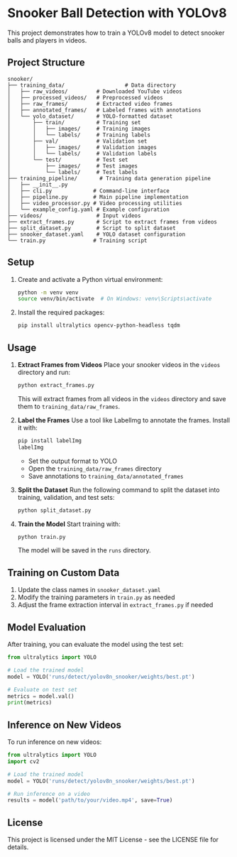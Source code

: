 # Snooker Ball Detection with YOLOv8

This project demonstrates how to train a YOLOv8 model to detect snooker balls and players in videos.

## Project Structure

```
snooker/
├── training_data/                   # Data directory
│   ├── raw_videos/         # Downloaded YouTube videos
│   ├── processed_videos/   # Preprocessed videos
│   ├── raw_frames/         # Extracted video frames
│   ├── annotated_frames/   # Labeled frames with annotations
│   └── yolo_dataset/       # YOLO-formatted dataset
│       ├── train/          # Training set
│       │   ├── images/     # Training images
│       │   └── labels/     # Training labels
│       ├── val/            # Validation set
│       │   ├── images/     # Validation images
│       │   └── labels/     # Validation labels
│       └── test/           # Test set
│           ├── images/     # Test images
│           └── labels/     # Test labels
├── training_pipeline/       # Training data generation pipeline
│   ├── __init__.py
│   ├── cli.py             # Command-line interface
│   ├── pipeline.py        # Main pipeline implementation
│   ├── video_processor.py # Video processing utilities
│   └── example_config.yaml # Example configuration
├── videos/                 # Input videos
├── extract_frames.py       # Script to extract frames from videos
├── split_dataset.py        # Script to split dataset
├── snooker_dataset.yaml    # YOLO dataset configuration
└── train.py               # Training script
```

## Setup

1. Create and activate a Python virtual environment:
   ```bash
   python -m venv venv
   source venv/bin/activate  # On Windows: venv\Scripts\activate
   ```

2. Install the required packages:
   ```bash
   pip install ultralytics opencv-python-headless tqdm
   ```

## Usage

1. **Extract Frames from Videos**
   Place your snooker videos in the `videos` directory and run:
   ```bash
   python extract_frames.py
   ```
   This will extract frames from all videos in the `videos` directory and save them to `training_data/raw_frames`.

2. **Label the Frames**
   Use a tool like LabelImg to annotate the frames. Install it with:
   ```bash
   pip install labelImg
   labelImg
   ```
   - Set the output format to YOLO
   - Open the `training_data/raw_frames` directory
   - Save annotations to `training_data/annotated_frames`

3. **Split the Dataset**
   Run the following command to split the dataset into training, validation, and test sets:
   ```bash
   python split_dataset.py
   ```

4. **Train the Model**
   Start training with:
   ```bash
   python train.py
   ```
   The model will be saved in the `runs` directory.

## Training on Custom Data

1. Update the class names in `snooker_dataset.yaml`
2. Modify the training parameters in `train.py` as needed
3. Adjust the frame extraction interval in `extract_frames.py` if needed

## Model Evaluation

After training, you can evaluate the model using the test set:

```python
from ultralytics import YOLO

# Load the trained model
model = YOLO('runs/detect/yolov8n_snooker/weights/best.pt')

# Evaluate on test set
metrics = model.val()
print(metrics)
```

## Inference on New Videos

To run inference on new videos:

```python
from ultralytics import YOLO
import cv2

# Load the trained model
model = YOLO('runs/detect/yolov8n_snooker/weights/best.pt')

# Run inference on a video
results = model('path/to/your/video.mp4', save=True)
```

## License

This project is licensed under the MIT License - see the LICENSE file for details.
